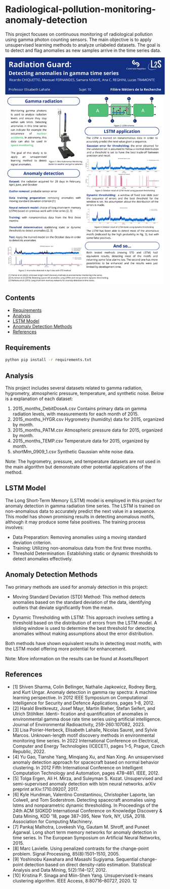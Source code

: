 # Radiological-pollution-monitoring-anomaly-detection
This project focuses on continuous monitoring of radiological pollution using gamma photon counting sensors. The main objective is to apply unsupervised learning methods to analyze unlabeled datasets. The goal is to detect and flag anomalies as new samples arrive in the time series data.


![Poster](Assets/Images/Poster_page-0001.jpg)


## Contents
- [Requirements](#Requirements)     
- [Analysis](#Analysis)
- [LSTM Model](#LSTM-Model)
- [Anomaly Detection Methods](#Anomaly-Detection-Methods)
- [References](#References)

## Requirements

```bash
python pip install -r requirements.txt
```
## Analysis

This project includes several datasets related to gamma radiation, hygrometry, atmospheric pressure, temperature, and synthetic noise. Below is a explanation of each dataset:

1. 2015_months_DebitDoseA.csv
Contains primary data on gamma radiation levels, with measurements for each month of 2015.
2. 2015_months_HYGR.csv
Hygrometry (humidity) data for 2015, organized by month.
3. 2015_months_PATM.csv
Atmospheric pressure data for 2015, organized by month.
4. 2015_months_TEMP.csv
Temperature data for 2015, organized by month.
5. shortMm_0909_1.csv
Synthetic Gaussian white noise data.

Note: The hygrometry, pressure, and temperature datasets are not used in the main algorithm but demonstrate other potential applications of the method.

## LSTM Model
The Long Short-Term Memory (LSTM) model is employed in this project for anomaly detection in gamma radiation time series. The LSTM is trained on non-anomalous data to accurately predict the next value in a sequence. This model has shown promising results in detecting anomalous motifs, although it may produce some false positives. The training process involves:

- Data Preparation: Removing anomalies using a moving standard deviation criterion.
- Training: Utilizing non-anomalous data from the first three months.
- Threshold Determination: Establishing static or dynamic thresholds to detect anomalies effectively.

## Anomaly Detection Methods
Two primary methods are used for anomaly detection in this project:

- Moving Standard Deviation (STD) Method: This method detects anomalies based on the standard deviation of the data, identifying outliers that deviate significantly from the mean.

- Dynamic Thresholding with LSTM: This approach involves setting a threshold based on the distribution of errors from the LSTM model. A sliding window is used to determine the best threshold for detecting anomalies without making assumptions about the error distribution.

Both methods have shown equivalent results in detecting most motifs, with the LSTM model offering more potential for enhancement.

Note: More information on the results can be found at Assets/Report

## References


- [1] Shiven Sharma, Colin Bellinger, Nathalie Japkowicz, Rodney Berg, and Kurt Ungar. Anomaly detection in gamma ray spectra: A machine learning perspective. In 2012 IEEE Symposium on Computational Intelligence for Security and Defence Applications, pages 1–8, 2012.
- [2] Harald Breitkreutz, Josef Mayr, Martin Bleher, Stefan Seifert, and Ulrich Stöhlker. Identi- fication and quantification of anomalies in environmental gamma dose rate time series using artificial intelligence. Journal of Environmental Radioactivity, 259-260:107082, 2023.
- [3] Lisa Poirier-Herbeck, Elisabeth Lahalle, Nicolas Saurel, and Sylvie Marcos. Unknown-length motif discovery methods in environmental monitoring time series. In 2022 International Conference on Electrical, Computer and Energy Technologies (ICECET), pages 1–5, Prague, Czech Republic, 2022.
- [4] Yu Gao, Tianshe Yang, Minqiang Xu, and Nan Xing. An unsupervised anomaly detection approach for spacecraft based on normal behavior clustering. In 2012 Fifth International Conference on Intelligent Computation Technology and Automation, pages 478–481. IEEE, 2012.
- [5] Tolga Ergen, Ali H. Mirza, and Suleyman S. Kozat. Unsupervised and semi-supervised anomaly detection with lstm neural networks. arXiv preprint arXiv:1710.09207, 2017.
- [6] Kyle Hundman, Valentino Constantinou, Christopher Laporte, Ian Colwell, and Tom Soderstrom. Detecting spacecraft anomalies using lstms and nonparametric dynamic thresholding. In Proceedings of the 24th ACM SIGKDD International Conference on Knowledge Discovery & Data Mining, KDD ’18, page 387–395, New York, NY, USA, 2018. Association for Computing Machinery.
- [7] Pankaj Malhotra, Lovekesh Vig, Gautam M. Shroff, and Puneet Agarwal. Long short term memory networks for anomaly detection in time series. In The European Symposium on Artificial Neural Networks, 2015.
- [8] Marc Lavielle. Using penalized contrasts for the change-point problem. Signal Processing, 85(8):1501–1510, 2005.
- [9] Yoshinobu Kawahara and Masashi Sugiyama. Sequential change-point detection based on direct density-ratio estimation. Statistical Analysis and Data Mining, 5(2):114–127, 2012.
- [10] Kristina P. Sinaga and Miin-Shen Yang. Unsupervised k-means clustering algorithm. IEEE Access, 8:80716–80727, 2020. 12